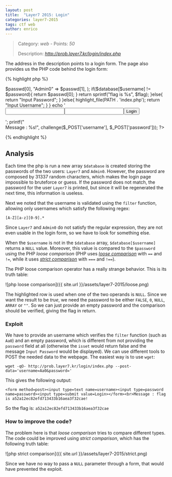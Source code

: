 ```yaml
---
layout: post
title:  "Layer7 2015: Login"
categories: layer7-2015
tags: ctf web
author: enrico
---
```


> Category: *web* - Points: *50*
>
> Description: *http://prob.layer7.kr/login/index.php*

The address in the description points to a login form. The page also provides us the PHP code behind the login form:

{% highlight php %}
<?php
   define("FNAME", basename(__FILE__));
   define("PATH", dirname(__FILE__) . "/");

   include_once(dirname(__FILE__) . "/config.php");
   function filter($username){

      if(preg_match("/[A-Z][a-z][0-9].*/", $username)){
         $auth = true;
      }else{
         $auth = false;
      }

      return $auth;
   }
   function challenge($username, $password){
      global $flag;
      if(isset($username)){
         if(isset($password)){
            if(!filter($username)) return "Filter it";
            $rand_val = "abcdefghijklmnopqrstuvwxyz0123456789";
            $passwd = '';
            for($j = 0; $j < 2; $j++){
               for($i = 0; $i < 31337; $i++){
                  $passwd[$j] .= $rand_val[rand(0, strlen($rand_val) - 1)];
               }
            }
            $database = array(
               "Layer7" => $passwd[0],
               "Admin0" => $passwd[1],
            );
            if($database[$username] != $password){
               return $passwd[0];
            }
            return sprintf("flag is %s", $flag);
         }else{
            return "Input Password";
         }
      }else{
        highlight_file(PATH . 'index.php');
        return "Input Username";
      }
   }
   echo '<form method=post><input type=text name=username><input type=password name=password><input type=submit value=Login></form>';
   printf("<br>Message : %s!", challenge($_POST['username'], $_POST['password']));
?>
{% endhighlight %}

## Analysis

Each time the php is run a new array `$database` is created storing the passwords of the two users: `Layer7` and `Admin0`. However, the password are composed by 31337 random characters, which makes the login page impossible to bruteforce or guess. If the password does not match, the password for the user `Layer7` is printed, but since it will be regenerated the next time, this information is useless.

Next we noted that the username is validated using the `filter` function, allowing only usernames which satisfy the following regex:

    [A-Z][a-z][0-9].*

Since `Layer7` and `Admin0` do not satisfy the regular expression, they are not even usable in the login form, so we have to look for something else.

When the `$username` is not in the `$database` array, `$database[$username]` returns a `NULL` value. Moreover, this value is compared to the `$password` using the PHP *loose comparison* (PHP uses [*loose comparison*][php-loose] with `==` and `!=`, while it uses [*strict comparison*][php-strict] with `===` and `!==`).

The PHP loose comparison operator has a really strange behavior. This is its truth table:

![php loose comparison]({{ site.url }}/assets/layer7-2015/loose.png)

The highlighted row is used when one of the two operands is `NULL`. Since we want the result to be *true*, we need the password to be either `FALSE`, `0`, `NULL`, `ARRAY` or `""`. So we can just provide an empty password and the comparison should be verified, giving the flag in return.

### Exploit

We have to provide an username which verifies the `filter` function (such as `Aa0`) and an empty password, which is different from not providing the `password` field at all (otherwise the `isset` would return false and the message `Input Password` would be displayed). We can use different tools to POST the needed data to the webpage. The easiest way is to use `wget`:

    wget -qO- http://prob.layer7.kr/login/index.php --post-data='username=Aa0&password='

This gives the following output:

    <form method=post><input type=text name=username><input type=password name=password><input type=submit value=Login></form><br>Message : flag is a52a12ec82efd713433b16aea3f32cae!

So the flag is: `a52a12ec82efd713433b16aea3f32cae`

### How to improve the code?

The problem here is that *loose comparison* tries to compare different types. The code could be improved using *strict comparison*, which has the following truth table:

![php strict comparison]({{ site.url }}/assets/layer7-2015/strict.png)

Since we have no way to pass a `NULL` parameter through a form, that would have prevented the exploit.

[php-loose]: http://php.net/manual/en/types.comparisons.php#types.comparisions-loose
[php-strict]: http://php.net/manual/en/types.comparisons.php#types.comparisions-strict
